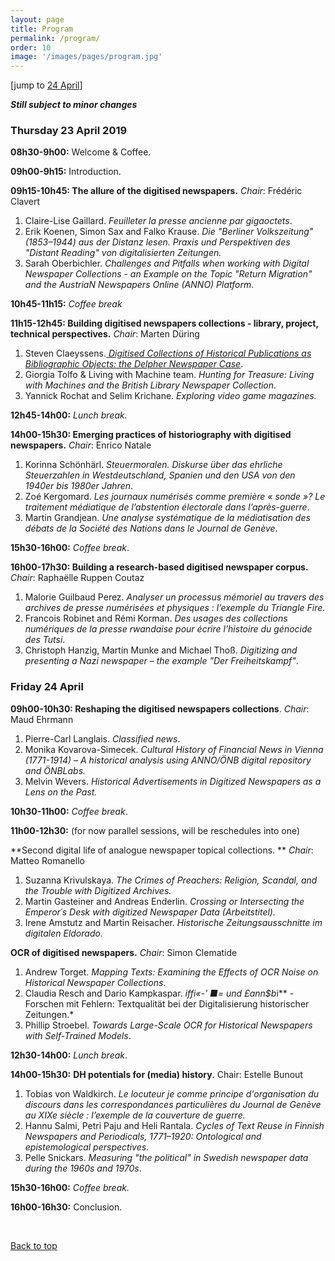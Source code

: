 ```yaml
---
layout: page
title: Program
permalink: /program/
order: 10
image: '/images/pages/program.jpg'
---
```


[jump to  [24 April](#friday-24-april)]

***Still subject to minor changes***

### Thursday 23 April 2019

**08h30-9h00:** Welcome & Coffee.

**09h00-9h15:** Introduction.

**09h15-10h45: The allure of the digitised newspapers.** _Chair_: Frédéric Clavert

1. Claire-Lise Gaillard. *Feuilleter la presse ancienne par gigaoctets*.
2. Erik Koenen, Simon Sax and Falko Krause. *Die "Berliner Volkszeitung" (1853–1944) aus der Distanz lesen. Praxis und Perspektiven des "Distant Reading" von digitalisierten Zeitungen.*
3. Sarah Oberbichler. *Challenges and Pitfalls when working with Digital Newspaper Collections - an Example on the Topic "Return Migration" and the AustriaN Newspapers Online (ANNO) Platform*.

**10h45-11h15:** *Coffee break*

**11h15-12h45: Building digitised newspapers collections  - library, project, technical perspectives.** *Chair*: Marten Düring

1. Steven Claeyssens.[ *Digitised Collections of Historical Publications as Bibliographic Objects: the Delpher Newspaper Case*](#).
2. Giorgia Tolfo & Living with Machine team. *Hunting for Treasure: Living with Machines and the British Library Newspaper Collection*.
3. Yannick Rochat and Selim Krichane. *Exploring video game magazines.*

**12h45-14h00:** *Lunch break.*

**14h00-15h30: Emerging practices of historiography with digitised newspapers.**
*Chair*: Enrico Natale

1. Korinna Schönhärl. *Steuermoralen. Diskurse über das ehrliche Steuerzahlen in Westdeutschland, Spanien und den USA von den 1940er bis 1980er Jahren*.
2. Zoé Kergomard. *Les journaux numérisés comme première « sonde »? Le traitement médiatique de l’abstention électorale dans l’après-guerre*.
3. Martin Grandjean. *Une analyse systématique de la médiatisation des débats de la Société des Nations dans le Journal de Genève*.

**15h30-16h00:** *Coffee break*.

**16h00-17h30: Building a research-based digitised newspaper corpus.** *Chair*: Raphaëlle Ruppen Coutaz

1. Malorie Guilbaud Perez. *Analyser un processus mémoriel au travers des archives de presse numérisées et physiques : l’exemple du Triangle Fire*.
2. Francois Robinet and Rémi Korman. *Des usages des collections numériques de la presse rwandaise pour écrire l’histoire du génocide des Tutsi*.
3. Christoph Hanzig, Martin Munke and Michael Thoß. *Digitizing and presenting a Nazi newspaper – the example "Der Freiheitskampf"*.



### Friday 24 April 

**09h00-10h30: Reshaping the digitised newspapers collections**. *Chair*: Maud Ehrmann

1. Pierre-Carl Langlais. *Classified news*.
2. Monika Kovarova-Simecek. *Cultural History of Financial News in Vienna (1771-1914) – A historical analysis using ANNO/ÖNB digital repository and ÖNBLabs.*
3. Melvin Wevers. *Historical Advertisements in Digitized Newspapers as a Lens on the Past.*

**10h30-11h00:** *Coffee break*.

**11h00-12h30:** (for now parallel sessions, will be reschedules into one)

**Second digital life of analogue newspaper topical collections. ** *Chair*: Matteo Romanello 

1. Suzanna Krivulskaya. *The Crimes of Preachers: Religion, Scandal, and the Trouble with Digitized Archives.*
2. Martin Gasteiner and Andreas Enderlin. *Crossing or Intersecting the Emperor´s Desk with digitized Newspaper Data (Arbeitstitel).*
3. Irene Amstutz and Martin Reisacher. *Historische Zeitungsausschnitte im digitalen Eldorado.*

**OCR of digitised newspapers.** *Chair*: Simon Clematide 

1. Andrew Torget. *Mapping Texts: Examining the Effects of OCR Noise on Historical Newspaper Collections*.
2. Claudia Resch and Dario Kampkaspar. *iffi«-' ■= und £ann$b*i** - Forschen mit Fehlern: Textqualität bei der Digitalisierung historischer Zeitungen.*
3. Phillip Stroebel. *Towards Large-Scale OCR for Historical Newspapers with Self-Trained Models*.

**12h30-14h00:** *Lunch break*.

**14h00-15h30:** **DH potentials for (media) history**. Chair: Estelle Bunout

1. Tobias von Waldkirch. *Le locuteur je comme principe d'organisation du discours dans les correspondances particulières du Journal de Genève au XIXe siècle : l’exemple de la couverture de guerre.*
2. Hannu Salmi, Petri Paju and Heli Rantala. *Cycles of Text Reuse in Finnish Newspapers and Periodicals, 1771–1920: Ontological and epistemological perspectives*.
3. Pelle Snickars. *Measuring "the political" in Swedish newspaper data during the 1960s and 1970s*.

**15h30-16h00:** *Coffee break.*

**16h00-16h30:** Conclusion.

​                            

 <a href="#top">Back to top</a>


